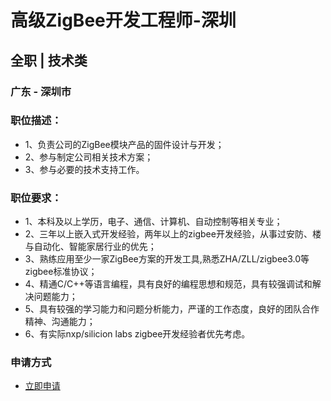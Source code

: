 
# 高级ZigBee开发工程师-深圳
## 全职  |  技术类
### 广东 - 深圳市

### 职位描述：
- 1、负责公司的ZigBee模块产品的固件设计与开发；
- 2、参与制定公司相关技术方案；
- 3、参与必要的技术支持工作。

### 职位要求：
- 1、本科及以上学历，电子、通信、计算机、自动控制等相关专业；
- 2、三年以上嵌入式开发经验，两年以上的zigbee开发经验，从事过安防、楼与自动化、智能家居行业的优先；
- 3、熟练应用至少一家ZigBee方案的开发工具,熟悉ZHA/ZLL/zigbee3.0等zigbee标准协议；
- 4、精通C/C++等语言编程，具有良好的编程思想和规范，具有较强调试和解决问题能力；
- 5、具有较强的学习能力和问题分析能力，严谨的工作态度，良好的团队合作精神、沟通能力；
- 6、有实际nxp/silicion labs zigbee开发经验者优先考虑。
### 申请方式
- <a href="mailto:hr@tuya.com?subject=求职简历-高级ZigBee开发工程师-深圳-来自GitHub">立即申请</a>